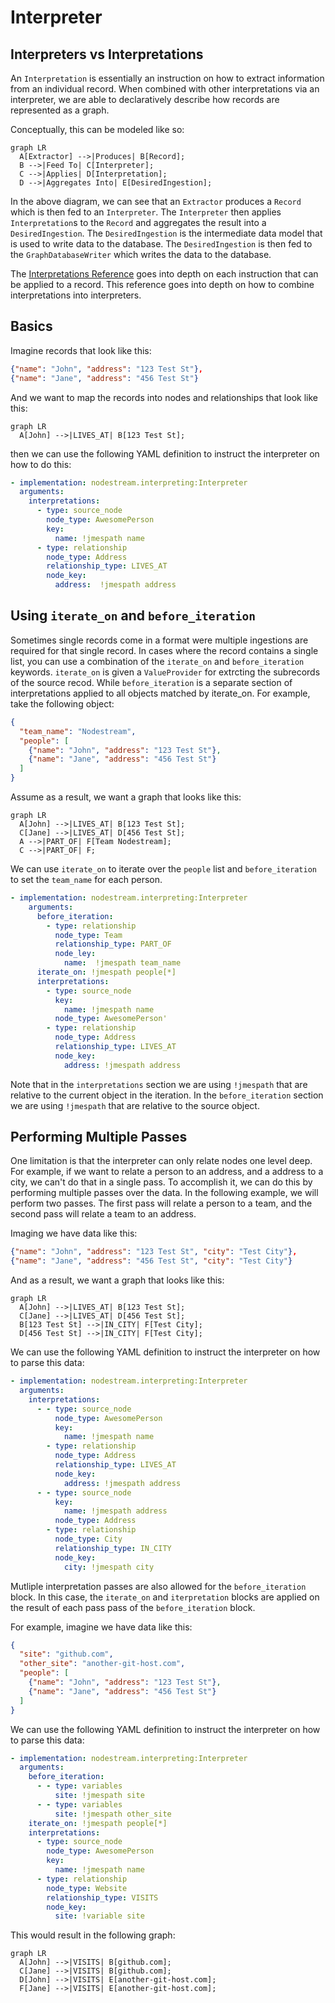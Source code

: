 # Interpreter

## Interpreters vs Interpretations 

An `Interpretation` is essentially an instruction on how to extract information from an individual record. 
When combined with other interpretations via an interpreter, we are able to declaratively describe how records are represented as a graph.

Conceptually, this can be modeled like so:

``` mermaid
graph LR
  A[Extractor] -->|Produces| B[Record];
  B -->|Feed To| C[Interpreter];
  C -->|Applies| D[Interpretation];
  D -->|Aggregates Into| E[DesiredIngestion];
```

In the above diagram, we can see that an `Extractor` produces a `Record` which is then fed to an `Interpreter`. 
The `Interpreter` then applies `Interpretation`s to the `Record` and aggregates the result into a `DesiredIngestion`.
The `DesiredIngestion` is the intermediate data model that is used to write data to the database. 
The `DesiredIngestion` is then fed to the `GraphDatabaseWriter` which writes the data to the database.

The [Interpretations Reference](./interpretations.md) goes into depth on each instruction that can be applied to a record.
This reference goes into depth on how to combine interpretations into interpreters.

## Basics

Imagine records that look like this:

```json
{"name": "John", "address": "123 Test St"},
{"name": "Jane", "address": "456 Test St"}
```
And we want to map the records into nodes and relationships that look like this:

``` mermaid
graph LR
  A[John] -->|LIVES_AT| B[123 Test St];
```


then we can use the following YAML definition to instruct the interpreter on how to do this:

```yaml
- implementation: nodestream.interpreting:Interpreter
  arguments:
    interpretations:
      - type: source_node
        node_type: AwesomePerson
        key:
          name: !jmespath name
      - type: relationship
        node_type: Address
        relationship_type: LIVES_AT
        node_key: 
          address:  !jmespath address
```


## Using `iterate_on` and `before_iteration`

Sometimes single records come in a format were multiple ingestions are required for that single record. In cases where the record contains a single list, you can use a combination of the `iterate_on` and `before_iteration` keywords. `iterate_on` is given a `ValueProvider` for extrcting the subrecords of the source recod. While `before_iteration` is a separate section of interpretations applied to all objects matched by iterate_on. For example, take the following object:

```json
{
  "team_name": "Nodestream",
  "people": [
    {"name": "John", "address": "123 Test St"},
    {"name": "Jane", "address": "456 Test St"}
  ]
}
```

Assume as a result, we want a graph that looks like this:

```mermaid
graph LR
  A[John] -->|LIVES_AT| B[123 Test St];
  C[Jane] -->|LIVES_AT| D[456 Test St];
  A -->|PART_OF| F[Team Nodestream];
  C -->|PART_OF| F;
```

We can use `iterate_on` to iterate over the `people` list and `before_iteration` to set the `team_name` for each person.

```yaml
- implementation: nodestream.interpreting:Interpreter
    arguments:
      before_iteration:
        - type: relationship
          node_type: Team
          relationship_type: PART_OF
          node_ley: 
            name:  !jmespath team_name
      iterate_on: !jmespath people[*]
      interpretations:
        - type: source_node
          key:
            name: !jmespath name
          node_type: AwesomePerson'
        - type: relationship
          node_type: Address
          relationship_type: LIVES_AT
          node_key: 
            address: !jmespath address
```

Note that in the `interpretations` section we are using `!jmespath` that are relative to the current object in the iteration. In the `before_iteration` section we are using `!jmespath` that are relative to the source object.

## Performing Multiple Passes

One limitation is that the interpreter can only relate nodes one level deep. For example, if we want to relate a person to an address, and a address to a city, we can't do that in a single pass. To accomplish it, we can do this by performing multiple passes over the data. In the following example, we will perform two passes. The first pass will relate a person to a team, and the second pass will relate a team to an address.

Imaging we have data like this:

```json
{"name": "John", "address": "123 Test St", "city": "Test City"},
{"name": "Jane", "address": "456 Test St", "city": "Test City"}
```

And as a result, we want a graph that looks like this:

```mermaid
graph LR
  A[John] -->|LIVES_AT| B[123 Test St];
  C[Jane] -->|LIVES_AT| D[456 Test St];
  B[123 Test St] -->|IN_CITY| F[Test City];
  D[456 Test St] -->|IN_CITY| F[Test City];
```

We can use the following YAML definition to instruct the interpreter on how to parse this data:

```yaml
- implementation: nodestream.interpreting:Interpreter
  arguments:
    interpretations:
      - - type: source_node
          node_type: AwesomePerson
          key:
            name: !jmespath name
        - type: relationship
          node_type: Address
          relationship_type: LIVES_AT
          node_key: 
            address: !jmespath address
      - - type: source_node
          key: 
            name: !jmespath address
          node_type: Address
        - type: relationship
          node_type: City
          relationship_type: IN_CITY
          node_key: 
            city: !jmespath city
```


Mutliple interpretation passes are also allowed for the `before_iteration` block. 
In this case, the `iterate_on` and `iterpretation` blocks are applied on the result of each pass pass of the `before_iteration` block.

For example, imagine we have data like this:

```json
{
  "site": "github.com",
  "other_site": "another-git-host.com",
  "people": [
    {"name": "John", "address": "123 Test St"},
    {"name": "Jane", "address": "456 Test St"}
  ]
}
```

We can use the following YAML definition to instruct the interpreter on how to parse this data:

```yaml
- implementation: nodestream.interpreting:Interpreter
  arguments:
    before_iteration:
      - - type: variables
          site: !jmespath site
      - - type: variables
          site: !jmespath other_site
    iterate_on: !jmespath people[*]
    interpretations:
      - type: source_node
        node_type: AwesomePerson
        key:
          name: !jmespath name
      - type: relationship
        node_type: Website
        relationship_type: VISITS
        node_key:
          site: !variable site
```

This would result in the following graph:

```mermaid
graph LR
  A[John] -->|VISITS| B[github.com];
  C[Jane] -->|VISITS| B[github.com];
  D[John] -->|VISITS| E[another-git-host.com];
  F[Jane] -->|VISITS| E[another-git-host.com];
```
